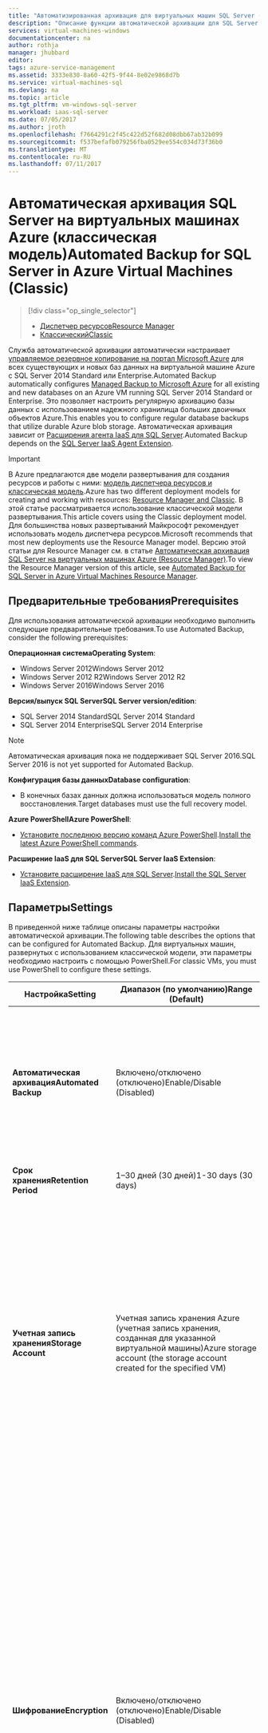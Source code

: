 ```yaml
---
title: "Автоматизированная архивация для виртуальных машин SQL Server (классическая модель) | Документация Майкрософт"
description: "Описание функции автоматической архивации для SQL Server на виртуальных машинах Azure с использованием модели развертывания Resource Manager. "
services: virtual-machines-windows
documentationcenter: na
author: rothja
manager: jhubbard
editor: 
tags: azure-service-management
ms.assetid: 3333e830-8a60-42f5-9f44-8e02e9868d7b
ms.service: virtual-machines-sql
ms.devlang: na
ms.topic: article
ms.tgt_pltfrm: vm-windows-sql-server
ms.workload: iaas-sql-server
ms.date: 07/05/2017
ms.author: jroth
ms.openlocfilehash: f7664291c2f45c422d52f682d08dbb67ab32b099
ms.sourcegitcommit: f537befafb079256fba0529ee554c034d73f36b0
ms.translationtype: MT
ms.contentlocale: ru-RU
ms.lasthandoff: 07/11/2017
---
```

# <a name="automated-backup-for-sql-server-in-azure-virtual-machines-classic"></a><span data-ttu-id="ac40f-103">Автоматическая архивация SQL Server на виртуальных машинах Azure (классическая модель)</span><span class="sxs-lookup"><span data-stu-id="ac40f-103">Automated Backup for SQL Server in Azure Virtual Machines (Classic)</span></span>
> [!div class="op_single_selector"]
> * [<span data-ttu-id="ac40f-104">Диспетчер ресурсов</span><span class="sxs-lookup"><span data-stu-id="ac40f-104">Resource Manager</span></span>](../sql/virtual-machines-windows-sql-automated-backup.md)
> * [<span data-ttu-id="ac40f-105">Классический</span><span class="sxs-lookup"><span data-stu-id="ac40f-105">Classic</span></span>](../classic/sql-automated-backup.md)
> 
> 

<span data-ttu-id="ac40f-106">Служба автоматической архивации автоматически настраивает [управляемое резервное копирование на портал Microsoft Azure](https://msdn.microsoft.com/library/dn449496.aspx) для всех существующих и новых баз данных на виртуальной машине Azure c SQL Server 2014 Standard или Enterprise.</span><span class="sxs-lookup"><span data-stu-id="ac40f-106">Automated Backup automatically configures [Managed Backup to Microsoft Azure](https://msdn.microsoft.com/library/dn449496.aspx) for all existing and new databases on an Azure VM running SQL Server 2014 Standard or Enterprise.</span></span> <span data-ttu-id="ac40f-107">Это позволяет настроить регулярную архивацию базы данных с использованием надежного хранилища больших двоичных объектов Azure.</span><span class="sxs-lookup"><span data-stu-id="ac40f-107">This enables you to configure regular database backups that utilize durable Azure blob storage.</span></span> <span data-ttu-id="ac40f-108">Автоматическая архивация зависит от [Расширения агента IaaS для SQL Server](../classic/sql-server-agent-extension.md?toc=%2fazure%2fvirtual-machines%2fwindows%2fclassic%2ftoc.json).</span><span class="sxs-lookup"><span data-stu-id="ac40f-108">Automated Backup depends on the [SQL Server IaaS Agent Extension](../classic/sql-server-agent-extension.md?toc=%2fazure%2fvirtual-machines%2fwindows%2fclassic%2ftoc.json).</span></span>

> [!IMPORTANT] 
> <span data-ttu-id="ac40f-109">В Azure предлагаются две модели развертывания для создания ресурсов и работы с ними: [модель диспетчера ресурсов и классическая модель](../../../azure-resource-manager/resource-manager-deployment-model.md).</span><span class="sxs-lookup"><span data-stu-id="ac40f-109">Azure has two different deployment models for creating and working with resources: [Resource Manager and Classic](../../../azure-resource-manager/resource-manager-deployment-model.md).</span></span> <span data-ttu-id="ac40f-110">В этой статье рассматривается использование классической модели развертывания.</span><span class="sxs-lookup"><span data-stu-id="ac40f-110">This article covers using the Classic deployment model.</span></span> <span data-ttu-id="ac40f-111">Для большинства новых развертываний Майкрософт рекомендует использовать модель диспетчера ресурсов.</span><span class="sxs-lookup"><span data-stu-id="ac40f-111">Microsoft recommends that most new deployments use the Resource Manager model.</span></span> <span data-ttu-id="ac40f-112">Версию этой статьи для Resource Manager см. в статье [Автоматическая архивация SQL Server на виртуальных машинах Azure (Resource Manager)](../sql/virtual-machines-windows-sql-automated-backup.md).</span><span class="sxs-lookup"><span data-stu-id="ac40f-112">To view the Resource Manager version of this article, see [Automated Backup for SQL Server in Azure Virtual Machines Resource Manager](../sql/virtual-machines-windows-sql-automated-backup.md).</span></span>

## <a name="prerequisites"></a><span data-ttu-id="ac40f-113">Предварительные требования</span><span class="sxs-lookup"><span data-stu-id="ac40f-113">Prerequisites</span></span>
<span data-ttu-id="ac40f-114">Для использования автоматической архивации необходимо выполнить следующие предварительные требования.</span><span class="sxs-lookup"><span data-stu-id="ac40f-114">To use Automated Backup, consider the following prerequisites:</span></span>

<span data-ttu-id="ac40f-115">**Операционная система**</span><span class="sxs-lookup"><span data-stu-id="ac40f-115">**Operating System**:</span></span>

* <span data-ttu-id="ac40f-116">Windows Server 2012</span><span class="sxs-lookup"><span data-stu-id="ac40f-116">Windows Server 2012</span></span>
* <span data-ttu-id="ac40f-117">Windows Server 2012 R2</span><span class="sxs-lookup"><span data-stu-id="ac40f-117">Windows Server 2012 R2</span></span>
* <span data-ttu-id="ac40f-118">Windows Server 2016</span><span class="sxs-lookup"><span data-stu-id="ac40f-118">Windows Server 2016</span></span>

<span data-ttu-id="ac40f-119">**Версия/выпуск SQL Server**</span><span class="sxs-lookup"><span data-stu-id="ac40f-119">**SQL Server version/edition**:</span></span>

* <span data-ttu-id="ac40f-120">SQL Server 2014 Standard</span><span class="sxs-lookup"><span data-stu-id="ac40f-120">SQL Server 2014 Standard</span></span>
* <span data-ttu-id="ac40f-121">SQL Server 2014 Enterprise</span><span class="sxs-lookup"><span data-stu-id="ac40f-121">SQL Server 2014 Enterprise</span></span>

> [!NOTE]
> <span data-ttu-id="ac40f-122">Автоматическая архивация пока не поддерживает SQL Server 2016.</span><span class="sxs-lookup"><span data-stu-id="ac40f-122">SQL Server 2016 is not yet supported for Automated Backup.</span></span>
> 
> 

<span data-ttu-id="ac40f-123">**Конфигурация базы данных**</span><span class="sxs-lookup"><span data-stu-id="ac40f-123">**Database configuration**:</span></span>

* <span data-ttu-id="ac40f-124">В конечных базах данных должна использоваться модель полного восстановления.</span><span class="sxs-lookup"><span data-stu-id="ac40f-124">Target databases must use the full recovery model.</span></span>

<span data-ttu-id="ac40f-125">**Azure PowerShell**</span><span class="sxs-lookup"><span data-stu-id="ac40f-125">**Azure PowerShell**:</span></span>

* <span data-ttu-id="ac40f-126">[Установите последнюю версию команд Azure PowerShell](/powershell/azure/overview).</span><span class="sxs-lookup"><span data-stu-id="ac40f-126">[Install the latest Azure PowerShell commands](/powershell/azure/overview).</span></span>

<span data-ttu-id="ac40f-127">**Расширение IaaS для SQL Server**</span><span class="sxs-lookup"><span data-stu-id="ac40f-127">**SQL Server IaaS Extension**:</span></span>

* <span data-ttu-id="ac40f-128">[Установите расширение IaaS для SQL Server](../classic/sql-server-agent-extension.md).</span><span class="sxs-lookup"><span data-stu-id="ac40f-128">[Install the SQL Server IaaS Extension](../classic/sql-server-agent-extension.md).</span></span>

## <a name="settings"></a><span data-ttu-id="ac40f-129">Параметры</span><span class="sxs-lookup"><span data-stu-id="ac40f-129">Settings</span></span>
<span data-ttu-id="ac40f-130">В приведенной ниже таблице описаны параметры настройки автоматической архивации.</span><span class="sxs-lookup"><span data-stu-id="ac40f-130">The following table describes the options that can be configured for Automated Backup.</span></span> <span data-ttu-id="ac40f-131">Для виртуальных машин, развернутых с использованием классической модели, эти параметры необходимо настроить с помощью PowerShell.</span><span class="sxs-lookup"><span data-stu-id="ac40f-131">For classic VMs, you must use PowerShell to configure these settings.</span></span>

| <span data-ttu-id="ac40f-132">Настройка</span><span class="sxs-lookup"><span data-stu-id="ac40f-132">Setting</span></span> | <span data-ttu-id="ac40f-133">Диапазон (по умолчанию)</span><span class="sxs-lookup"><span data-stu-id="ac40f-133">Range (Default)</span></span> | <span data-ttu-id="ac40f-134">Описание</span><span class="sxs-lookup"><span data-stu-id="ac40f-134">Description</span></span> |
| --- | --- | --- |
| <span data-ttu-id="ac40f-135">**Автоматическая архивация**</span><span class="sxs-lookup"><span data-stu-id="ac40f-135">**Automated Backup**</span></span> |<span data-ttu-id="ac40f-136">Включено/отключено (отключено)</span><span class="sxs-lookup"><span data-stu-id="ac40f-136">Enable/Disable (Disabled)</span></span> |<span data-ttu-id="ac40f-137">Включает или отключает автоматическую архивацию для виртуальной машины Azure под управлением SQL Server 2014 Standard или Enterprise.</span><span class="sxs-lookup"><span data-stu-id="ac40f-137">Enables or disables Automated Backup for an Azure VM running SQL Server 2014 Standard or Enterprise.</span></span> |
| <span data-ttu-id="ac40f-138">**Срок хранения**</span><span class="sxs-lookup"><span data-stu-id="ac40f-138">**Retention Period**</span></span> |<span data-ttu-id="ac40f-139">1–30 дней (30 дней)</span><span class="sxs-lookup"><span data-stu-id="ac40f-139">1-30 days (30 days)</span></span> |<span data-ttu-id="ac40f-140">Число дней хранения резервной копии.</span><span class="sxs-lookup"><span data-stu-id="ac40f-140">The number of days to retain a backup.</span></span> |
| <span data-ttu-id="ac40f-141">**Учетная запись хранения**</span><span class="sxs-lookup"><span data-stu-id="ac40f-141">**Storage Account**</span></span> |<span data-ttu-id="ac40f-142">Учетная запись хранения Azure (учетная запись хранения, созданная для указанной виртуальной машины)</span><span class="sxs-lookup"><span data-stu-id="ac40f-142">Azure storage account (the storage account created for the specified VM)</span></span> |<span data-ttu-id="ac40f-143">Учетная запись хранения Azure для хранения файлов автоматической архивации в хранилище больших двоичных объектов.</span><span class="sxs-lookup"><span data-stu-id="ac40f-143">An Azure storage account to use for storing Automated Backup files in blob storage.</span></span> <span data-ttu-id="ac40f-144">Там же создается контейнер для хранения всех файлов резервных копий.</span><span class="sxs-lookup"><span data-stu-id="ac40f-144">A container is created at this location to store all backup files.</span></span> <span data-ttu-id="ac40f-145">Имя файла резервной копии содержит дату, время и имя компьютера.</span><span class="sxs-lookup"><span data-stu-id="ac40f-145">The backup file naming convention includes the date, time, and machine name.</span></span> |
| <span data-ttu-id="ac40f-146">**Шифрование**</span><span class="sxs-lookup"><span data-stu-id="ac40f-146">**Encryption**</span></span> |<span data-ttu-id="ac40f-147">Включено/отключено (отключено)</span><span class="sxs-lookup"><span data-stu-id="ac40f-147">Enable/Disable (Disabled)</span></span> |<span data-ttu-id="ac40f-148">Включает или отключает шифрование.</span><span class="sxs-lookup"><span data-stu-id="ac40f-148">Enables or disables encryption.</span></span> <span data-ttu-id="ac40f-149">Если шифрование включено, сертификаты, используемые для восстановления резервной копии, сохраняются в указанной учетной записи хранения в том же контейнере automaticbackup с использованием того же принципа именования файлов.</span><span class="sxs-lookup"><span data-stu-id="ac40f-149">When encryption is enabled, the certificates used to restore the backup are located in the specified storage account in the same automaticbackup container using the same naming convention.</span></span> <span data-ttu-id="ac40f-150">При изменении пароля создается новый сертификат; при этом старый сертификат сохраняется для восстановления предыдущих резервных копий.</span><span class="sxs-lookup"><span data-stu-id="ac40f-150">If the password changes, a new certificate is generated with that password, but the old certificate remains to restore prior backups.</span></span> |
| <span data-ttu-id="ac40f-151">**Пароль**</span><span class="sxs-lookup"><span data-stu-id="ac40f-151">**Password**</span></span> |<span data-ttu-id="ac40f-152">Текст пароля (нет)</span><span class="sxs-lookup"><span data-stu-id="ac40f-152">Password text (None)</span></span> |<span data-ttu-id="ac40f-153">Пароль для ключей шифрования.</span><span class="sxs-lookup"><span data-stu-id="ac40f-153">A password for encryption keys.</span></span> <span data-ttu-id="ac40f-154">Требуется, только если шифрование включено.</span><span class="sxs-lookup"><span data-stu-id="ac40f-154">This is only required if encryption is enabled.</span></span> <span data-ttu-id="ac40f-155">Для восстановления зашифрованной резервной копии требуется правильный пароль и соответствующий сертификат, который использовался при создании резервной копии.</span><span class="sxs-lookup"><span data-stu-id="ac40f-155">In order to restore an encrypted backup, you must have the correct password and related certificate that was used at the time the backup was taken.</span></span> | <span data-ttu-id="ac40f-156">**Архивация системных баз данных**</span><span class="sxs-lookup"><span data-stu-id="ac40f-156">**Backup system databases**</span></span> | <span data-ttu-id="ac40f-157">Включено/отключено (отключено)</span><span class="sxs-lookup"><span data-stu-id="ac40f-157">Enable/Disable (Disabled)</span></span> | <span data-ttu-id="ac40f-158">Полная архивация Master, Model и MSDB</span><span class="sxs-lookup"><span data-stu-id="ac40f-158">Take full backups of Master, Model, and MSDB</span></span> |
| <span data-ttu-id="ac40f-159">**Настройка расписания архивации баз данных**</span><span class="sxs-lookup"><span data-stu-id="ac40f-159">**Configure backup schedule**</span></span> | <span data-ttu-id="ac40f-160">Ручная или автоматическая (автоматическая)</span><span class="sxs-lookup"><span data-stu-id="ac40f-160">Manual/Automated (Automated)</span></span> | <span data-ttu-id="ac40f-161">Выберите **Автоматическая**, чтобы включить автоматическое создание полных резервных копий и резервных копий журналов в зависимости от размера журнала.</span><span class="sxs-lookup"><span data-stu-id="ac40f-161">Select **Automated** to automatically take full and log backups based on log growth.</span></span> <span data-ttu-id="ac40f-162">Выберите **Ручная**, чтобы задать расписание для создания полных резервных копий и резервных копий журналов.</span><span class="sxs-lookup"><span data-stu-id="ac40f-162">Select **Manual** to specify the schedule for full and log backups.</span></span> |

## <a name="configuration-with-powershell"></a><span data-ttu-id="ac40f-163">Настройка с помощью PowerShell</span><span class="sxs-lookup"><span data-stu-id="ac40f-163">Configuration with PowerShell</span></span>
<span data-ttu-id="ac40f-164">В следующем примере с использованием PowerShell автоматическая архивация настраивается для существующей виртуальной машины SQL Server 2014.</span><span class="sxs-lookup"><span data-stu-id="ac40f-164">In the following PowerShell example, Automated Backup is configured for an existing SQL Server 2014 VM.</span></span> <span data-ttu-id="ac40f-165">Команда **AzureVMSqlServerAutoBackupConfig** настраивает параметры автоматической архивации для хранения резервных копий в учетной записи хранения Azure, указанной в переменной $storageaccount.</span><span class="sxs-lookup"><span data-stu-id="ac40f-165">The **New-AzureVMSqlServerAutoBackupConfig** command configures the Automated Backup settings to store backups in the Azure storage account specified by the $storageaccount variable.</span></span> <span data-ttu-id="ac40f-166">Эти резервные копии будут храниться в течение 10 дней.</span><span class="sxs-lookup"><span data-stu-id="ac40f-166">These backups will be retained for 10 days.</span></span> <span data-ttu-id="ac40f-167">Команда **AzureVMSqlServerExtension** обновляет указанную виртуальную машину Azure в соответствии с заданными параметрами.</span><span class="sxs-lookup"><span data-stu-id="ac40f-167">The **Set-AzureVMSqlServerExtension** command updates the specified Azure VM with these settings.</span></span>

    $storageaccount = "<storageaccountname>"
    $storageaccountkey = (Get-AzureStorageKey -StorageAccountName $storageaccount).Primary
    $storagecontext = New-AzureStorageContext -StorageAccountName $storageaccount -StorageAccountKey $storageaccountkey
    $autobackupconfig = New-AzureVMSqlServerAutoBackupConfig -StorageContext $storagecontext -Enable -RetentionPeriod 10

    Get-AzureVM -ServiceName <vmservicename> -Name <vmname> | Set-AzureVMSqlServerExtension -AutoBackupSettings $autobackupconfig | Update-AzureVM

<span data-ttu-id="ac40f-168">Установка и настройка агента SQL Server IaaS занимают несколько минут.</span><span class="sxs-lookup"><span data-stu-id="ac40f-168">It could take several minutes to install and configure the SQL Server IaaS Agent.</span></span>

<span data-ttu-id="ac40f-169">Чтобы включить шифрование, измените предыдущий скрипт таким образом, чтобы он передавал параметр EnableEncryption вместе с паролем (защищенной строкой) для параметра CertificatePassword.</span><span class="sxs-lookup"><span data-stu-id="ac40f-169">To enable encryption, modify the previous script to pass the EnableEncryption parameter along with a password (secure string) for the CertificatePassword parameter.</span></span> <span data-ttu-id="ac40f-170">Следующий скрипт активирует параметры автоматической архивации их предыдущего примера и добавляет шифрование.</span><span class="sxs-lookup"><span data-stu-id="ac40f-170">The following script enables the Automated Backup settings in the previous example and adds encryption.</span></span>

    $storageaccount = "<storageaccountname>"
    $storageaccountkey = (Get-AzureStorageKey -StorageAccountName $storageaccount).Primary
    $storagecontext = New-AzureStorageContext -StorageAccountName $storageaccount -StorageAccountKey $storageaccountkey
    $password = "P@ssw0rd"
    $encryptionpassword = $password | ConvertTo-SecureString -AsPlainText -Force  
    $autobackupconfig = New-AzureVMSqlServerAutoBackupConfig -StorageContext $storagecontext -Enable -RetentionPeriod 10 -EnableEncryption -CertificatePassword $encryptionpassword

    Get-AzureVM -ServiceName <vmservicename> -Name <vmname> | Set-AzureVMSqlServerExtension -AutoBackupSettings $autobackupconfig | Update-AzureVM

<span data-ttu-id="ac40f-171">Чтобы отключить автоматическую архивацию, выполните тот же сценарий без параметра **-Enable** в командлете **New-AzureVMSqlServerAutoBackupConfig**.</span><span class="sxs-lookup"><span data-stu-id="ac40f-171">To disable automatic backup, run the same script without the **-Enable** parameter to the **New-AzureVMSqlServerAutoBackupConfig**.</span></span> <span data-ttu-id="ac40f-172">Как и установка, отключение автоматической архивации занимает несколько минут.</span><span class="sxs-lookup"><span data-stu-id="ac40f-172">As with installation, it can take several minutes to disable Automated Backup.</span></span>

> [!NOTE]
> <span data-ttu-id="ac40f-173">При отключении и удалении агента SQL Server IaaS не удаляются настроенные ранее параметры управляемого резервного копирования.</span><span class="sxs-lookup"><span data-stu-id="ac40f-173">Disabling and uninstalling the SQL Server IaaS Agent does not remove the previously configured Managed Backup settings.</span></span> <span data-ttu-id="ac40f-174">Перед отключением и удалением агента SQL Server IaaS необходимо отключить автоматическую архивацию.</span><span class="sxs-lookup"><span data-stu-id="ac40f-174">You should disable Automated Backup before disabling or uninstalling the SQL Server IaaS Agent.</span></span>
> 
> 

## <a name="next-steps"></a><span data-ttu-id="ac40f-175">Дальнейшие действия</span><span class="sxs-lookup"><span data-stu-id="ac40f-175">Next steps</span></span>
<span data-ttu-id="ac40f-176">Автоматическая архивация настраивает управляемое резервное копирование на виртуальных машинах Azure.</span><span class="sxs-lookup"><span data-stu-id="ac40f-176">Automated Backup configures Managed Backup on Azure VMs.</span></span> <span data-ttu-id="ac40f-177">В связи с этим важно изучить [документацию по управляемой архивации](https://msdn.microsoft.com/library/dn449496.aspx) и понять, как она работает.</span><span class="sxs-lookup"><span data-stu-id="ac40f-177">So it is important to [review the documentation for Managed Backup](https://msdn.microsoft.com/library/dn449496.aspx) to understand the behavior and implications.</span></span>

<span data-ttu-id="ac40f-178">Дополнительные сведения об архивации и восстановлении SQL Server на виртуальных машинах Azure см. в статье [Архивация и восстановление SQL Server на виртуальных машинах Azure](../sql/virtual-machines-windows-sql-backup-recovery.md?toc=%2fazure%2fvirtual-machines%2fwindows%2fsqlclassic%2ftoc.json).</span><span class="sxs-lookup"><span data-stu-id="ac40f-178">You can find additional backup and restore guidance for SQL Server on Azure VMs in the following topic: [Backup and Restore for SQL Server in Azure Virtual Machines](../sql/virtual-machines-windows-sql-backup-recovery.md?toc=%2fazure%2fvirtual-machines%2fwindows%2fsqlclassic%2ftoc.json).</span></span>

<span data-ttu-id="ac40f-179">Сведения о других доступных задачах автоматизации см. в разделе [Расширение агента IaaS для SQL Server](../classic/sql-server-agent-extension.md).</span><span class="sxs-lookup"><span data-stu-id="ac40f-179">For information about other available automation tasks, see [SQL Server IaaS Agent Extension](../classic/sql-server-agent-extension.md).</span></span>

<span data-ttu-id="ac40f-180">Дополнительные сведения о запуске SQL Server на виртуальных машинах Azure см. в [обзоре использования SQL Server на виртуальных машинах Azure](../sql/virtual-machines-windows-sql-server-iaas-overview.md).</span><span class="sxs-lookup"><span data-stu-id="ac40f-180">For more information about running SQL Server on Azure VMs, see [SQL Server on Azure Virtual Machines overview](../sql/virtual-machines-windows-sql-server-iaas-overview.md).</span></span>


